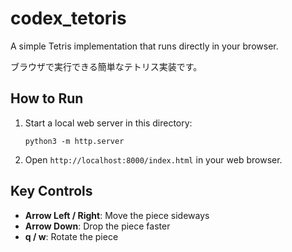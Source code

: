 # codex_tetoris
A simple Tetris implementation that runs directly in your browser.

ブラウザで実行できる簡単なテトリス実装です。

## How to Run
1. Start a local web server in this directory:
   ```
   python3 -m http.server
   ```
2. Open `http://localhost:8000/index.html` in your web browser.

## Key Controls
- **Arrow Left / Right**: Move the piece sideways
- **Arrow Down**: Drop the piece faster
- **q / w**: Rotate the piece

